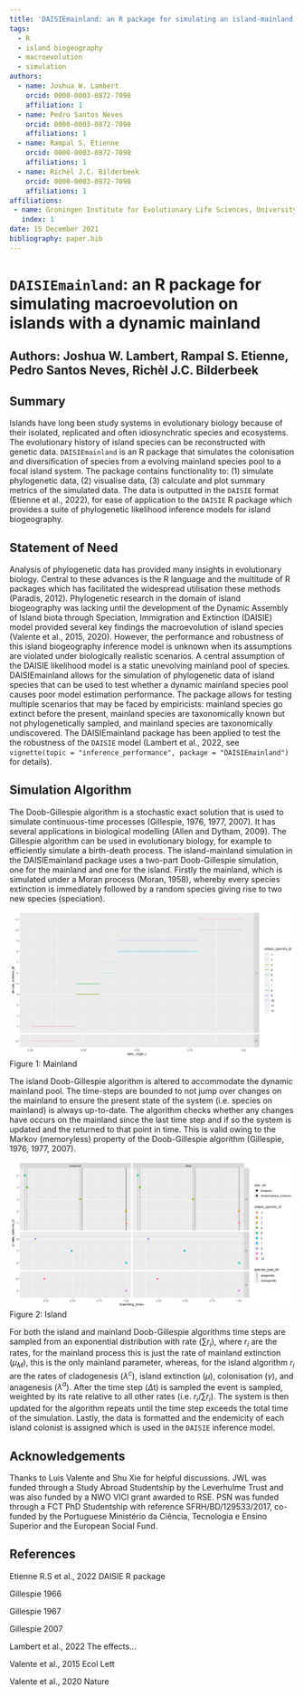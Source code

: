 ```yaml
---
title: 'DAISIEmainland: an R package for simulating an island-mainland system for macroevolution on islands'
tags:
  - R
  - island biogeography
  - macroevolution
  - simulation
authors:
  - name: Joshua W. Lambert
    orcid: 0000-0003-0872-7098
    affiliation: 1
  - name: Pedro Santos Neves
    orcid: 0000-0003-0872-7098
    affiliations: 1
  - name: Rampal S. Etienne
    orcid: 0000-0003-0872-7098
    affiliations: 1
  - name: Richèl J.C. Bilderbeek
    orcid: 0000-0003-0872-7098
    affiliations: 1
affiliations:
 - name: Groningen Institute for Evolutionary Life Sciences, University of Groningen, Box 11103, 9700 CC Groningen, The Netherlands
   index: 1
date: 15 December 2021
bibliography: paper.bib
---
```


# `DAISIEmainland`: an R package for simulating macroevolution on islands with a dynamic mainland

## Authors: Joshua W. Lambert, Rampal S. Etienne, Pedro Santos Neves, Richèl J.C. Bilderbeek

## Summary

Islands have long been study systems in evolutionary biology because of their isolated, replicated and often idiosynchratic species and ecosystems. The evolutionary history of island species can be reconstructed with genetic data. `DAISIEmainland` is an R package that simulates the colonisation and diversification of species from a evolving mainland species pool to a focal island system. The package contains functionality to: (1) simulate phylogenetic data, (2) visualise data, (3) calculate and plot summary metrics of the simulated data. The data is outputted in the `DAISIE` format (Etienne et al., 2022), for ease of application to the `DAISIE` R package which provides a suite of phylogenetic likelihood inference models for island biogeography.

## Statement of Need

Analysis of phylogenetic data has provided many insights in evolutionary biology. Central to these advances is the R language and the multitude of R packages which has facilitated the widespread utilisation these methods (Paradis, 2012). Phylogenetic research in the domain of island biogeography was lacking until the development of the Dynamic Assembly of Island biota through Speciation, Immigration and Extinction (DAISIE) model provided several key findings the macroevolution of island species (Valente et al., 2015, 2020). However, the performance and robustness of this island biogeography inference model is unknown when its assumptions are violated under biologically realistic scenarios. A central assumption of the DAISIE likelihood model is a static unevolving mainland pool of species. DAISIEmainland allows for the simulation of phylogenetic data of island species that can be used to test whether a dynamic mainland species pool causes poor model estimation performance. The package allows for testing multiple scenarios that may be faced by empiricists: mainland species go extinct before the present, mainland species are taxonomically known but not phylogenetically sampled, and mainland species are taxonomically undiscovered. The DAISIEmainland package has been applied to test the the robustness of the `DAISIE` model (Lambert et al., 2022, see `vignette(topic = "inference_performance", package = "DAISIEmainland")` for details).

## Simulation Algorithm

The Doob-Gillespie algorithm is a stochastic exact solution that is used to simulate continuous-time processes (Gillespie, 1976, 1977, 2007). It has several applications in biological modelling (Allen and Dytham, 2009). The Gillespie algorithm can be used in evolutionary biology, for example to efficiently simulate a birth-death process. The island-mainland simulation in the DAISIEmainland package uses a two-part Doob-Gillespie simulation, one for the mainland and one for the island. Firstly the mainland, which is simulated under a Moran process (Moran, 1958), whereby every species extinction is immediately followed by a random species giving rise to two new species (speciation).

![mainland](figs/mainland.png)
Figure 1: Mainland 

The island Doob-Gillespie algorithm is altered to accommodate the dynamic mainland pool. The time-steps are bounded to not jump over changes on the mainland to ensure the present state of the system (i.e. species on mainland) is always up-to-date. The algorithm checks whether any changes have occurs on the mainland since the last time step and if so the system is updated and the returned to that point in time. This is valid owing to the Markov (memoryless) property of the Doob-Gillespie algorithm (Gillespie, 1976, 1977, 2007).

![island](figs/island.png)
Figure 2: Island

For both the island and mainland Doob-Gillespie algorithms time steps are sampled from an exponential distribution with rate $(\sum r_i)$, where $r_i$ are the rates, for the mainland process this is just the rate of mainland extinction ($\mu_M$), this is the only mainland parameter, whereas, for the island algorithm $r_i$ are the rates of cladogenesis ($\lambda^c$), island extinction ($\mu$), colonisation ($\gamma$), and anagenesis ($\lambda^a$). After the time step ($\Delta$t) is sampled the event is sampled, weighted by its rate relative to all other rates (i.e. $r_i / \sum r_i$). The system is then updated for the algorithm repeats until the time step exceeds the total time of the simulation. Lastly, the data is formatted and the endemicity of each island colonist is assigned which is used in the `DAISIE` inference model.

## Acknowledgements

Thanks to Luis Valente and Shu Xie for helpful discussions. JWL was funded through a Study Abroad Studentship by the Leverhulme Trust and was also funded by a NWO VICI grant awarded to RSE. PSN was funded through a FCT PhD Studentship with reference SFRH/BD/129533/2017, co-funded by the Portuguese Ministério da Ciência, Tecnologia e Ensino Superior and the European Social Fund.

## References

Etienne R.S et al., 2022 DAISIE R package

Gillespie 1966

Gillespie 1967

Gillespie 2007

Lambert et al., 2022 The effects...

Valente et al., 2015 Ecol Lett

Valente et al., 2020 Nature